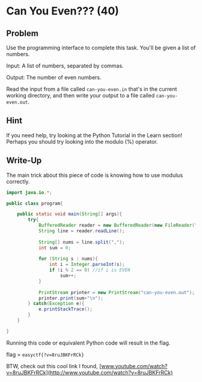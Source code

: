 # Can You Even??? (40)

## Problem

Use the programming interface to complete this task. You&#39;ll be given a list of numbers.

Input: A list of numbers, separated by commas.

Output: The number of even numbers.

Read the input from a file called&nbsp;`can-you-even.in`&nbsp;that&#39;s in the current working directory, and then write your output to a file called&nbsp;`can-you-even.out`.

## Hint

If you need help, try looking at the Python Tutorial in the Learn section! Perhaps you should try looking into the modulo (%) operator. 

## Write-Up

The main trick about this piece of code is knowing how to use modulus correctly.

```java
import java.io.*;

public class program{

	public static void main(String[] args){
		try{
			BufferedReader reader = new BufferedReader(new FileReader("can-you-even.in"));
			String line = reader.readLine();
			
			String[] nums = line.split(",");
			int sum = 0;
			
   	        for (String s : nums){
				int i = Integer.parseInt(s);	
              	if (i % 2 == 0) //if i is EVEN
					sum++;
            }
			
			PrintStream printer = new PrintStream("can-you-even.out");
			printer.print(sum+"\n");
		} catch(Exception e){
			e.printStackTrace();
		}
	}

}
```

Running this code or equivalent Python code will result in the flag.

flag = `easyctf{?v=8ruJBKFrRCk}`

BTW, check out this cool link I found, [www.youtube.com/watch?v=8ruJBKFrRCk](http://www.youtube.com/watch?v=8ruJBKFrRCk)
